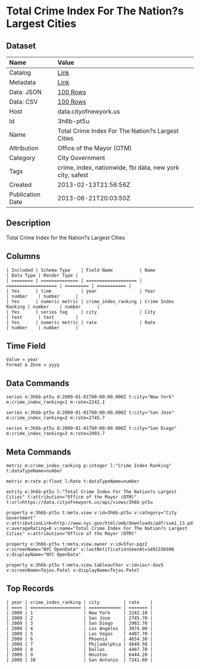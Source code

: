 # Total Crime Index For The Nation?s Largest Cities

## Dataset

| Name | Value |
| :--- | :---- |
| Catalog | [Link](https://catalog.data.gov/dataset/total-crime-index-for-the-nations-largest-cities-3a1aa) |
| Metadata | [Link](https://data.cityofnewyork.us/api/views/3h6b-pt5u) |
| Data: JSON | [100 Rows](https://data.cityofnewyork.us/api/views/3h6b-pt5u/rows.json?max_rows=100) |
| Data: CSV | [100 Rows](https://data.cityofnewyork.us/api/views/3h6b-pt5u/rows.csv?max_rows=100) |
| Host | data.cityofnewyork.us |
| Id | 3h6b-pt5u |
| Name | Total Crime Index For The Nation?s Largest Cities |
| Attribution | Office of the Mayor (OTM) |
| Category | City Government |
| Tags | crime, index, nationwide, fbi data, new york city, safest |
| Created | 2013-02-13T21:56:56Z |
| Publication Date | 2013-06-21T20:03:50Z |

## Description

Total Crime Index for the Nation?s Largest Cities

## Columns

```ls
| Included | Schema Type    | Field Name          | Name                | Data Type | Render Type |
| ======== | ============== | =================== | =================== | ========= | =========== |
| Yes      | time           | year                | Year                | number    | number      |
| Yes      | numeric metric | crime_index_ranking | Crime Index Ranking | number    | number      |
| Yes      | series tag     | city                | City                | text      | text        |
| Yes      | numeric metric | rate                | Rate                | number    | number      |
```

## Time Field

```ls
Value = year
Format & Zone = yyyy
```

## Data Commands

```ls
series e:3h6b-pt5u d:2009-01-01T00:00:00.000Z t:city="New York" m:crime_index_ranking=1 m:rate=2242.1

series e:3h6b-pt5u d:2009-01-01T00:00:00.000Z t:city="San Jose" m:crime_index_ranking=2 m:rate=2745.7

series e:3h6b-pt5u d:2009-01-01T00:00:00.000Z t:city="San Diego" m:crime_index_ranking=3 m:rate=2903.7
```

## Meta Commands

```ls
metric m:crime_index_ranking p:integer l:"Crime Index Ranking" t:dataTypeName=number

metric m:rate p:float l:Rate t:dataTypeName=number

entity e:3h6b-pt5u l:"Total Crime Index For The Nation?s Largest Cities" t:attribution="Office of the Mayor (OTM)" t:url=https://data.cityofnewyork.us/api/views/3h6b-pt5u

property e:3h6b-pt5u t:meta.view v:id=3h6b-pt5u v:category="City Government" v:attributionLink=http://www.nyc.gov/html/omb/downloads/pdf/sum1_13.pdf v:averageRating=0 v:name="Total Crime Index For The Nation?s Largest Cities" v:attribution="Office of the Mayor (OTM)"

property e:3h6b-pt5u t:meta.view.owner v:id=5fuc-pqz2 v:screenName="NYC OpenData" v:lastNotificationSeenAt=1491336998 v:displayName="NYC OpenData"

property e:3h6b-pt5u t:meta.view.tableauthor v:id=iacr-duv5 v:screenName=Tejas.Patel v:displayName=Tejas.Patel
```

## Top Records

```ls
| year | crime_index_ranking | city         | rate    | 
| ==== | =================== | ============ | ======= | 
| 2009 | 1                   | New York     | 2242.10 | 
| 2009 | 2                   | San Jose     | 2745.70 | 
| 2009 | 3                   | San Diego    | 2903.70 | 
| 2009 | 4                   | Los Angeles  | 3074.00 | 
| 2009 | 5                   | Las Vegas    | 4407.70 | 
| 2009 | 6                   | Phoenix      | 4654.30 | 
| 2009 | 7                   | Philadelphia | 4849.50 | 
| 2009 | 8                   | Dallas       | 4407.70 | 
| 2009 | 9                   | Houston      | 6444.20 | 
| 2009 | 10                  | San Antonio  | 7241.60 | 
```